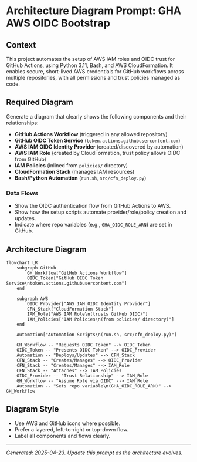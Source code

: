 # Architecture Diagram Prompt: GHA AWS OIDC Bootstrap

## Context
This project automates the setup of AWS IAM roles and OIDC trust for GitHub Actions, using Python 3.11, Bash, and AWS CloudFormation. It enables secure, short-lived AWS credentials for GitHub workflows across multiple repositories, with all permissions and trust policies managed as code.

## Required Diagram
Generate a diagram that clearly shows the following components and their relationships:

- **GitHub Actions Workflow** (triggered in any allowed repository)
- **GitHub OIDC Token Service** (`token.actions.githubusercontent.com`)
- **AWS IAM OIDC Identity Provider** (created/discovered by automation)
- **AWS IAM Role** (created by CloudFormation, trust policy allows OIDC from GitHub)
- **IAM Policies** (inlined from `policies/` directory)
- **CloudFormation Stack** (manages IAM resources)
- **Bash/Python Automation** (`run.sh`, `src/cfn_deploy.py`)

### Data Flows
- Show the OIDC authentication flow from GitHub Actions to AWS.
- Show how the setup scripts automate provider/role/policy creation and updates.
- Indicate where repo variables (e.g., `GHA_OIDC_ROLE_ARN`) are set in GitHub.

## Architecture Diagram

```mermaid
flowchart LR
    subgraph GitHub
        GH_Workflow["GitHub Actions Workflow"]
        OIDC_Token["GitHub OIDC Token Service\ntoken.actions.githubusercontent.com"]
    end

    subgraph AWS
        OIDC_Provider["AWS IAM OIDC Identity Provider"]
        CFN_Stack["CloudFormation Stack"]
        IAM_Role["AWS IAM Role\n(trusts GitHub OIDC)"]
        IAM_Policies["IAM Policies\n(from policies/ directory)"]
    end

    Automation["Automation Scripts\n(run.sh, src/cfn_deploy.py)"]

    GH_Workflow -- "Requests OIDC Token" --> OIDC_Token
    OIDC_Token -- "Presents OIDC Token" --> OIDC_Provider
    Automation -- "Deploys/Updates" --> CFN_Stack
    CFN_Stack -- "Creates/Manages" --> OIDC_Provider
    CFN_Stack -- "Creates/Manages" --> IAM_Role
    CFN_Stack -- "Attaches" --> IAM_Policies
    OIDC_Provider -- "Trust Relationship" --> IAM_Role
    GH_Workflow -- "Assume Role via OIDC" --> IAM_Role
    Automation -- "Sets repo variable\n(GHA_OIDC_ROLE_ARN)" --> GH_Workflow
```

## Diagram Style
- Use AWS and GitHub icons where possible.
- Prefer a layered, left-to-right or top-down flow.
- Label all components and flows clearly.

---

*Generated: 2025-04-23. Update this prompt as the architecture evolves.*
